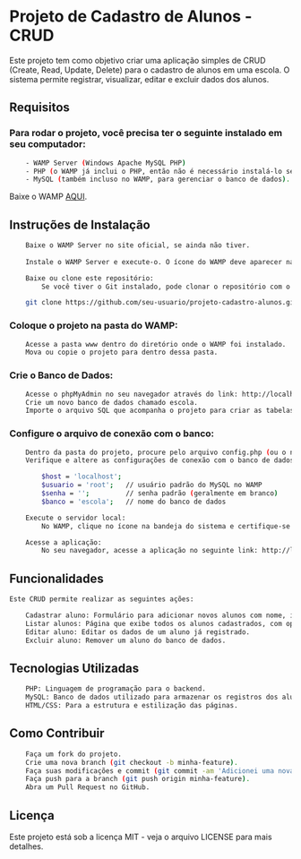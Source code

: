 # Projeto de Cadastro de Alunos - CRUD

Este projeto tem como objetivo criar uma aplicação simples de CRUD (Create, Read, Update, Delete) para o cadastro de alunos em uma escola. O sistema permite registrar, visualizar, editar e excluir dados dos alunos.

## Requisitos

### Para rodar o projeto, você precisa ter o seguinte instalado em seu computador:


```bash
    - WAMP Server (Windows Apache MySQL PHP)
    - PHP (o WAMP já inclui o PHP, então não é necessário instalá-lo separadamente).
    - MySQL (também incluso no WAMP, para gerenciar o banco de dados).
```
Baixe o WAMP [AQUI](https://www.wampserver.com/).

## Instruções de Instalação

```bash
    Baixe o WAMP Server no site oficial, se ainda não tiver.
    
    Instale o WAMP Server e execute-o. O ícone do WAMP deve aparecer na bandeja do sistema.

    Baixe ou clone este repositório:
        Se você tiver o Git instalado, pode clonar o repositório com o comando:

    git clone https://github.com/seu-usuario/projeto-cadastro-alunos.git
```
### Coloque o projeto na pasta do WAMP:
```bash
    Acesse a pasta www dentro do diretório onde o WAMP foi instalado.
    Mova ou copie o projeto para dentro dessa pasta.
```
### Crie o Banco de Dados:
```bash
    Acesse o phpMyAdmin no seu navegador através do link: http://localhost/phpmyadmin/
    Crie um novo banco de dados chamado escola.
    Importe o arquivo SQL que acompanha o projeto para criar as tabelas necessárias.
```
### Configure o arquivo de conexão com o banco:
```bash
    Dentro da pasta do projeto, procure pelo arquivo config.php (ou o nome que você escolher para o arquivo de configuração).
    Verifique e altere as configurações de conexão com o banco de dados se necessário:

        $host = 'localhost';
        $usuario = 'root';   // usuário padrão do MySQL no WAMP
        $senha = '';         // senha padrão (geralmente em branco)
        $banco = 'escola';   // nome do banco de dados

    Execute o servidor local:
        No WAMP, clique no ícone na bandeja do sistema e certifique-se de que o Apache e o MySQL estão iniciados (verifique se as luzes verdes estão acesas).

    Acesse a aplicação:
        No seu navegador, acesse a aplicação no seguinte link: http://localhost/projeto-cadastro-alunos.
```


## Funcionalidades
```bash
Este CRUD permite realizar as seguintes ações:

    Cadastrar aluno: Formulário para adicionar novos alunos com nome, idade, email, entre outros campos.
    Listar alunos: Página que exibe todos os alunos cadastrados, com opções para editar ou excluir.
    Editar aluno: Editar os dados de um aluno já registrado.
    Excluir aluno: Remover um aluno do banco de dados.
```
## Tecnologias Utilizadas
```bash
    PHP: Linguagem de programação para o backend.
    MySQL: Banco de dados utilizado para armazenar os registros dos alunos.
    HTML/CSS: Para a estrutura e estilização das páginas.
```
## Como Contribuir
```bash
    Faça um fork do projeto.
    Crie uma nova branch (git checkout -b minha-feature).
    Faça suas modificações e commit (git commit -am 'Adicionei uma nova feature').
    Faça push para a branch (git push origin minha-feature).
    Abra um Pull Request no GitHub.
```
## Licença

Este projeto está sob a licença MIT - veja o arquivo LICENSE para mais detalhes.